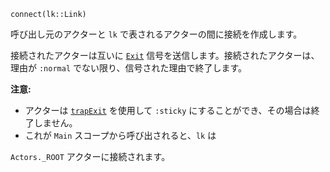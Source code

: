 ```
connect(lk::Link)
```

呼び出し元のアクターと `lk` で表されるアクターの間に接続を作成します。

接続されたアクターは互いに [`Exit`](@ref) 信号を送信します。接続されたアクターは、理由が `:normal` でない限り、信号された理由で終了します。

**注意:**

  * アクターは [`trapExit`](@ref) を使用して `:sticky` にすることができ、その場合は終了しません。
  * これが `Main` スコープから呼び出されると、`lk` は

`Actors._ROOT` アクターに接続されます。
